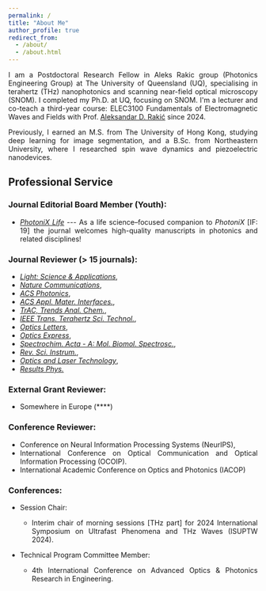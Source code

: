 ```yaml
---
permalink: /
title: "About Me"
author_profile: true
redirect_from: 
  - /about/
  - /about.html
---
```


<style>body {text-align: justify}</style>
<!-- <br/><img src='/images/About Me.png'> -->

I am a Postdoctoral Research Fellow in Aleks Rakic group (Photonics Engineering Group) at The University of Queensland (UQ), specialising in terahertz (THz) nanophotonics and scanning near-field optical microscopy (SNOM). I completed my Ph.D. at UQ, focusing on SNOM. I'm a lecturer and co-teach a third-year course: ELEC3100 Fundamentals of Electromagnetic Waves and Fields with Prof. [Aleksandar D. Rakić](https://about.uq.edu.au/experts/473) since 2024.

Previously, I earned an M.S. from The University of Hong Kong, studying deep learning for image segmentation, and a B.Sc. from Northeastern University, where I researched spin wave dynamics and piezoelectric nanodevices.

<!-- I am holding a position of Postdoctoral Research Fellow at School of Electrical Engineering and Computer Science, The University of Queensland (Brisbane, Australia). My research interests include scanning near-field optical microscopy (SNOM), terahertz (THz), and nanophotonics.

I get my PhD in Dec., 2022 from the University of Queensland (Brisbane, Australia) specifically for **THz SNOM inverse problems** to extract complex permittivity and interpret unexpected observations from unknown nanostructures, e.g., compound semiconductor nanodevices.

Before that, I obtained my Master of Science in Engineering (MSE) in Electrical Engineering from the University of Hong Kong (Dec.,2018). My thesis is about **deep learning image segmentation** assissted by generative adversarial network.

I received my B.Sc. (Applied Physics) from Northeastern University (June, 2017) with a thesis topic in studying **spin wave dynamics** in magnetic materials via **Landau-Lifshitz-Gilbert equations**. During my 2nd to 3rd year, I stay in nanodevice lab out of my lecture times to work on **piezoelectric nanodevices based on ZnO nanoarrays** with applications in gas sensing and waste water treatment. -->

<!-- Education
------
**Ph.D.** in Electrical Engineering, The University of Queensland, Brisbane, Australia [07/2018 - 12/2022]
- Supervisor: Aleksandar D. Rakić [UQ Profile](https://about.uq.edu.au/experts/473)
- Thesis: Light-matter interactions at the nanoscale: a case for terahertz near-field spectroscopy in semiconductor nanodevices

**M.Sc.(Eng)** in Electrical and Electronic Engineering, The University of Hong Kong, Hong Kong SAR [09/2017 - 12/2018]
- Supervisor: Yik-Chung WU [Google Scholar](https://scholar.google.com/citations?user=pEpkokUAAAAJ&hl=en)
- Thesis: Deep learning in medical image segmentation - prostate cancer localisation

**B.Sc.** in Applied Physics, Northeastern University, Shenyang, China [09/2013 - 06/2017]
- Thesis Supervisor: An DU
- Thesis: Spin wave dynamics in ribbon-shape magnetic materials
- Undergraduate Research Supervisor: Xinyu XUE [ResearchGate](https://www.researchgate.net/profile/Xinyu-Xue-2) -->

Professional Service
------
### Journal Editorial Board Member (Youth): 
- [*PhotoniX Life*](https://photonixlife.com/) --- As a life science–focused companion to *PhotoniX* [IF: 19] the journal welcomes high-quality manuscripts in photonics and related disciplines!

### Journal Reviewer (> 15 journals): 
- [*Light: Science & Applications*](https://www.nature.com/lsa/editorial-board),
- [*Nature Communications*](https://www.nature.com/ncomms/), 
- [*ACS Photonics*](https://pubs.acs.org/journal/apchd5), 
- [*ACS Appl. Mater. Interfaces.*](https://pubs.acs.org/journal/aamick), 
- [*TrAC, Trends Anal. Chem.*](https://www.sciencedirect.com/journal/trac-trends-in-analytical-chemistry),
- [*IEEE Trans. Terahertz Sci. Technol.*](https://ieeexplore.ieee.org/xpl/RecentIssue.jsp?punumber=5503871), 
- [*Optics Letters*](https://opg.optica.org/ol/home.cfm), 
- [*Optics Express*](https://opg.optica.org/oe/home.cfm), 
- [*Spectrochim. Acta - A: Mol. Biomol. Spectrosc.*](https://www.sciencedirect.com/journal/spectrochimica-acta-part-a-molecular-and-biomolecular-spectroscopy), 
- [*Rev. Sci. Instrum.*](https://pubs.aip.org/aip/rsi),
- [*Optics and Laser Technology*](https://www.sciencedirect.com/journal/optics-and-laser-technology),
- [*Results Phys.*](https://www.sciencedirect.com/journal/results-in-physics)

### External Grant Reviewer:
- Somewhere in Europe (****)

### Conference Reviewer: 
- Conference on Neural Information Processing Systems (NeurIPS),
- International Conference on Optical Communication and Optical Information Processing (OCOIP).
- International Academic Conference on Optics and Photonics (IACOP)

### Conferences: 
- Session Chair:
  -  Interim chair of morning sessions [THz part] for 2024 International Symposium on Ultrafast Phenomena and THz Waves (ISUPTW 2024).

- Technical Program Committee Member:
  - 4th International Conference on Advanced Optics & Photonics Research in Engineering.